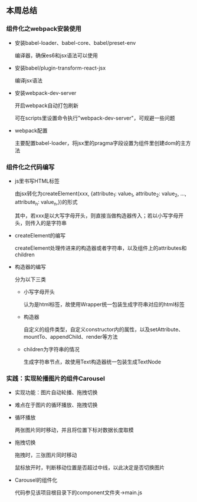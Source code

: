 ## 本周总结

### 组件化之webpack安装使用

+ 安装babel-loader、babel-core、babel/preset-env

  编译器，确保es6和jsx语法可以使用

+ 安装babel/plugin-transform-react-jsx

  编译jsx语法

+ 安装webpack-dev-server

  开启webpack自动打包刷新

  可在scripts里设置命令执行"webpack-dev-server"，可规避一些问题

+ webpack配置

  主要配置babel-loader，将jsx里的pragma字段设置为组件里创建dom的主方法

### 组件化之代码编写

+ js里书写HTML标签

  由jsx转化为createElement(xxx, {attribute<sub>1</sub>: value<sub>1</sub>, attribute<sub>2</sub>: value<sub>2</sub>, ..., attribute<sub>n</sub>: value<sub>n</sub>,})的形式

  其中，若xxx是以大写字母开头，则直接当做构造器传入；若以小写字母开头，则传入的是字符串

+ createElement的编写

  createElement处理传进来的构造器或者字符串，以及组件上的attributes和children

+ 构造器的编写

  分为以下三类

  + 小写字母开头

    认为是html标签，故使用Wrapper统一包装生成字符串对应的html标签

  + 构造器

    自定义的组件类型，自定义constructor内的属性，以及setAttribute、mountTo、appendChild、render等方法

  + children为字符串的情况

    生成字符串节点，故使用Text构造器统一包装生成TextNode

### 实践：实现轮播图片的组件Carousel

+ 实现功能：图片自动轮播、拖拽切换

+ 难点在于图片的循环播放、拖拽切换

+ 循环播放

  两张图片同时移动，并且将位置下标对数据长度取模

+ 拖拽切换

  拖拽时，三张图片同时移动

  鼠标放开时，判断移动位置是否超过中线，以此决定是否切换图片

+ Carousel的组件化

  代码参见该项目根目录下的component文件夹->main.js